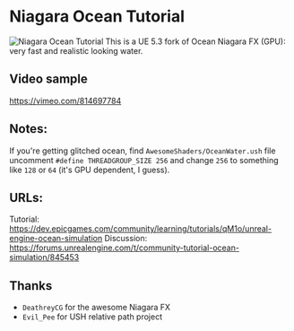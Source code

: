 # Niagara Ocean Tutorial
![Niagara Ocean Tutorial](https://ue-cdn.artstation.com/imgproxy/1kSRVkbimokkNDxfTFPOSonku4DPuw5wxHV2WwJcM5o/filename:OceanTutorial_Banner.png/resizing_type:fill/width:1600/height:200/aHR0cHM6Ly9kMWl2N2RiNDR5aGd4bi5jbG91ZGZyb250Lm5ldC9pbWFnZXMvMjc3ZmU4NTgtNTZlNS00NjE4LWEyYmYtYWRhNDA3YzljYmIwL29jZWFudHV0b3JpYWxfYmFubmVyLnBuZw)
This is a UE 5.3 fork of Ocean Niagara FX (GPU): very fast and realistic looking water.

## Video sample
https://vimeo.com/814697784

## Notes:
If you're getting glitched ocean, find `AwesomeShaders/OceanWater.ush` file
uncomment `#define THREADGROUP_SIZE 256` and
change `256` to something like `128` or `64` (it's GPU dependent, I guess).

## URLs:
Tutorial: https://dev.epicgames.com/community/learning/tutorials/qM1o/unreal-engine-ocean-simulation
Discussion: https://forums.unrealengine.com/t/community-tutorial-ocean-simulation/845453

## Thanks
* `DeathreyCG` for the awesome Niagara FX
* `Evil_Pee` for USH relative path project

